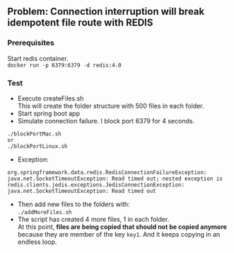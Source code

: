 ## Problem: Connection interruption will break idempotent file route with REDIS

### Prerequisites
Start redis container.  
`docker run -p 6379:6379 -d redis:4.0`

### Test
- Execute createFiles.sh  
This will create the folder structure with 500 files in each folder.
- Start spring boot app
- Simulate connection failure.  I block port 6379 for 4 seconds.  
```
./blockPortMac.sh
or
./blockPortLinux.sh
```
- Exception:
```
org.springframework.data.redis.RedisConnectionFailureException: java.net.SocketTimeoutException: Read timed out; nested exception is redis.clients.jedis.exceptions.JedisConnectionException: java.net.SocketTimeoutException: Read timed out
```
- Then add new files to the folders with:  
`./addMoreFiles.sh`
- The script has created 4 more files, 1 in each folder.  
At this point, **files are being copied that should not be copied anymore** because they are member of the key `key1`. And it keeps copying in an endless loop.
